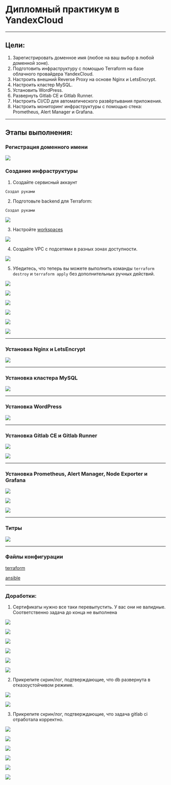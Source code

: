 # Дипломный практикум в YandexCloud

---
## Цели:

1. Зарегистрировать доменное имя (любое на ваш выбор в любой доменной зоне).
2. Подготовить инфраструктуру с помощью Terraform на базе облачного провайдера YandexCloud.
3. Настроить внешний Reverse Proxy на основе Nginx и LetsEncrypt.
4. Настроить кластер MySQL.
5. Установить WordPress.
6. Развернуть Gitlab CE и Gitlab Runner.
7. Настроить CI/CD для автоматического развёртывания приложения.
8. Настроить мониторинг инфраструктуры с помощью стека: Prometheus, Alert Manager и Grafana.

---
## Этапы выполнения:

### Регистрация доменного имени

![](img/01.png)

### Создание инфраструктуры

1. Создайте сервисный аккаунт

```
Создал руками
```

2. Подготовьте backend для Terraform:

```
Создал руками
```

![](img/s3.png)

3. Настройте [workspaces](https://www.terraform.io/docs/language/state/workspaces.html)

![](img/workspace.png)

4. Создайте VPC с подсетями в разных зонах доступности.

![](img/networks.png)

5. Убедитесь, что теперь вы можете выполнить команды `terraform destroy` и `terraform apply` без дополнительных ручных действий.

![](img/terr_apply.png)

![](img/terr_destroy.png)

![](img/full_view.png)

![](img/vm_created.png)

![](img/a_records.png)

![](img/upstream.png)

---
### Установка Nginx и LetsEncrypt

![](img/stage_cert.png)

---
### Установка кластера MySQL

![](img/databases.png)

---
### Установка WordPress

![](img/epogodin.png)

---
### Установка Gitlab CE и Gitlab Runner

![](img/gitlab.png)

![](img/runner.png)

---
### Установка Prometheus, Alert Manager, Node Exporter и Grafana

![](img/prometheus.png)

![](img/alertmanager.png)

![](img/grafana.png)

---
### Титры

![](img/output.png)

---
### Файлы конфигурации

[terraform](https://github.com/pogodin2004/netologyHomeWorks/tree/master/00.diplom/terraform)

[ansible](https://github.com/pogodin2004/netologyHomeWorks/tree/master/00.diplom/ansible)

---
### Доработки:
1. Сертификаты нужно все таки перевыпустить. У вас они не валидные. Соответственно задача до конца не выполнена

![](prod_cert.png)

![](img/prod_wordpress.png)

![](img/prod_gitlab.png)

![](img/prod_grafana.png)

![](img/prod_prometheus.png)

![](img/prod_alertmanager.png)

2. Прикрепите скрин/лог, подтверждающие, что db развернута в отказоустойчивом режиме.

![](img/db01.png)

![](img/db02.png)

3. Прикрепите скрин/лог, подтверждающие, что задача gitlab ci отработала корректно.

![](img/1.gitlab_result.png)

![](img/2.gitlab_repo.png)

![](img/3.gitlab_log.png)

![](img/4.gitlab_pipline.png)

![](img/5.gitlab_site.png)

![](img/6.gitlab_app_host.png)

